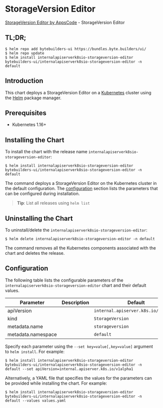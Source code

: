 # StorageVersion Editor

[StorageVersion Editor by AppsCode](https://byte.builders) - StorageVersion Editor

## TL;DR;

```console
$ helm repo add bytebuilders-ui https://bundles.byte.builders/ui/
$ helm repo update
$ helm install internalapiserverk8sio-storageversion-editor bytebuilders-ui/internalapiserverk8sio-storageversion-editor -n default
```

## Introduction

This chart deploys a StorageVersion Editor on a [Kubernetes](http://kubernetes.io) cluster using the [Helm](https://helm.sh) package manager.

## Prerequisites

- Kubernetes 1.16+

## Installing the Chart

To install the chart with the release name `internalapiserverk8sio-storageversion-editor`:

```console
$ helm install internalapiserverk8sio-storageversion-editor bytebuilders-ui/internalapiserverk8sio-storageversion-editor -n default
```

The command deploys a StorageVersion Editor on the Kubernetes cluster in the default configuration. The [configuration](#configuration) section lists the parameters that can be configured during installation.

> **Tip**: List all releases using `helm list`

## Uninstalling the Chart

To uninstall/delete the `internalapiserverk8sio-storageversion-editor`:

```console
$ helm delete internalapiserverk8sio-storageversion-editor -n default
```

The command removes all the Kubernetes components associated with the chart and deletes the release.

## Configuration

The following table lists the configurable parameters of the `internalapiserverk8sio-storageversion-editor` chart and their default values.

|     Parameter      | Description |                     Default                     |
|--------------------|-------------|-------------------------------------------------|
| apiVersion         |             | <code>internal.apiserver.k8s.io/v1alpha1</code> |
| kind               |             | <code>StorageVersion</code>                     |
| metadata.name      |             | <code>storageversion</code>                     |
| metadata.namespace |             | <code>default</code>                            |


Specify each parameter using the `--set key=value[,key=value]` argument to `helm install`. For example:

```console
$ helm install internalapiserverk8sio-storageversion-editor bytebuilders-ui/internalapiserverk8sio-storageversion-editor -n default --set apiVersion=internal.apiserver.k8s.io/v1alpha1
```

Alternatively, a YAML file that specifies the values for the parameters can be provided while
installing the chart. For example:

```console
$ helm install internalapiserverk8sio-storageversion-editor bytebuilders-ui/internalapiserverk8sio-storageversion-editor -n default --values values.yaml
```
